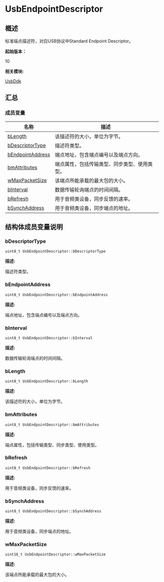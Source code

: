 # UsbEndpointDescriptor


## 概述

标准端点描述符，对应USB协议中Standard Endpoint Descriptor。

**起始版本：**

10

**相关模块:**

[UsbDdk](_usb_ddk.md)


## 汇总


### 成员变量

| 名称 | 描述 |
| -------- | -------- |
| [bLength](#blength) | 该描述符的大小，单位为字节。 |
| [bDescriptorType](#bdescriptortype) | 描述符类型。 |
| [bEndpointAddress](#bendpointaddress) | 端点地址，包含端点编号以及端点方向。 |
| [bmAttributes](#bmattributes) | 端点属性，包括传输类型、同步类型、使用类型。 |
| [wMaxPacketSize](#wmaxpacketsize) | 该端点所能承载的最大包的大小。 |
| [bInterval](#binterval) | 数据传输轮询端点的时间间隔。 |
| [bRefresh](#brefresh) | 用于音频类设备，同步反馈的速率。 |
| [bSynchAddress](#bsynchaddress) | 用于音频类设备，同步端点的地址。 |


## 结构体成员变量说明


### bDescriptorType


```
uint8_t UsbEndpointDescriptor::bDescriptorType
```

**描述:**

描述符类型。


### bEndpointAddress


```
uint8_t UsbEndpointDescriptor::bEndpointAddress
```

**描述:**

端点地址，包含端点编号以及端点方向。


### bInterval


```
uint8_t UsbEndpointDescriptor::bInterval
```

**描述:**

数据传输轮询端点的时间间隔。


### bLength


```
uint8_t UsbEndpointDescriptor::bLength
```

**描述:**

该描述符的大小，单位为字节。


### bmAttributes


```
uint8_t UsbEndpointDescriptor::bmAttributes
```

**描述:**

端点属性，包括传输类型、同步类型、使用类型。


### bRefresh


```
uint8_t UsbEndpointDescriptor::bRefresh
```

**描述:**

用于音频类设备，同步反馈的速率。


### bSynchAddress


```
uint8_t UsbEndpointDescriptor::bSynchAddress
```

**描述:**

用于音频类设备，同步端点的地址。


### wMaxPacketSize


```
uint16_t UsbEndpointDescriptor::wMaxPacketSize
```

**描述:**

该端点所能承载的最大包的大小。
